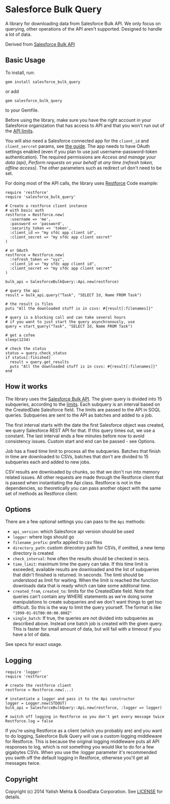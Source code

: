 Salesforce Bulk Query
=====================
A library for downloading data from Salesforce Bulk API. We only focus on querying, other operations of the API aren't supported. Designed to handle a lot of data.

Derived from [Salesforce Bulk API](https://github.com/yatish27/salesforce_bulk_api)

## Basic Usage
To install, run:

    gem install salesforce_bulk_query

or add

    gem salesforce_bulk_query

to your Gemfile.

Before using the library, make sure you have the right account in your Salesforce organization that has access to API and that you won't run out of the [API limits](http://www.salesforce.com/us/developer/docs/api_asynchpre/Content/asynch_api_concepts_limits.htm#batch_proc_time_title). 

You will also need a Salesforce connected app for the `client_id` and `client_sercret` params, see [the guide](https://help.salesforce.com/HTViewHelpDoc?id=connected_app_create.htm&language=en_US). The app needs to have OAuth settings enabled (even if you plan to use just username-password-token authentication). The required permissions are _Access and manage your data (api)_, _Perform requests on your behalf at any time (refresh token, offline access)_. The other parameters such as redirect url don't need to be set.

For doing most of the API calls, the library uses [Restforce](https://github.com/ejholmes/restforce) Code example:

    require 'restforce'
    require 'salesforce_bulk_query'

    # Create a restforce client instance
    # with basic auth
    restforce = Restforce.new(
      :username => 'me',
      :password => 'password',
      :security_token => 'token',
      :client_id => "my sfdc app client id",
      :client_secret => "my sfdc app client secret"
    )

    # or OAuth
    restforce = Restforce.new(
      :refresh_token => "xyz",
      :client_id => "my sfdc app client id",
      :client_secret => "my sfdc app client secret"
    )

    bulk_api = SalesforceBulkQuery::Api.new(restforce)

    # query the api
    result = bulk_api.query("Task", "SELECT Id, Name FROM Task")

    # the result is files 
    puts "All the downloaded stuff is in csvs: #{result[:filenames]}"

    # query is a blocking call and can take several hours
    # if you want to just start the query asynchronously, use 
    query = start_query("Task", "SELECT Id, Name FROM Task")

    # get a cofee
    sleep(1234)

    # check the status
    status = query.check_status
    if status[:finished]
      result = query.get_results
      puts "All the downloaded stuff is in csvs: #{result[:filenames]}"
    end

## How it works

The library uses the [Salesforce Bulk API](https://www.salesforce.com/us/developer/docs/api_asynch/index_Left.htm#CSHID=asynch_api_bulk_query.htm|StartTopic=Content%2Fasynch_api_bulk_query.htm|SkinName=webhelp). The given query is divided into 15 subqueries, according to the [limits](http://www.salesforce.com/us/developer/docs/api_asynchpre/Content/asynch_api_concepts_limits.htm#batch_proc_time_title). Each subquery is an interval based on the CreatedDate Salesforce field. The limits are passed to the API in SOQL queries. Subqueries are sent to the API as batches and added to a job. 

The first interval starts with the date the first Salesforce object was created, we query Salesforce REST API for that. If this query times out, we use a constant. The last interval ends a few minutes before now to avoid consistency issues. Custom start and end can be passed - see Options.

Job has a fixed time limit to process all the subqueries. Batches that finish in time are downloaded to CSVs, batches that don't are divided to 15 subqueries each and added to new jobs.

CSV results are downloaded by chunks, so that we don't run into memory related issues. All other requests are made through the Restforce client that is passed when instantiating the Api class. Restforce is not in the dependencies, so theoretically you can pass another object with the same set of methods as Restforce client.

## Options
There are a few optional settings you can pass to the `Api` methods:
* `api_version`: which Salesforce api version should be used
* `logger`: where logs should go
* `filename_prefix`: prefix applied to csv files
* `directory_path`: custom direcotory path for CSVs, if omitted, a new temp directory is created
* `check_interval`: how often the results should be checked in secs. 
* `time_limit`: maximum time the query can take. If this time limit is exceeded, available results are downloaded and the list of subqueries that didn't finished is returned. In seconds. The limti should be understood as limit for waiting. When the limit is reached the function downloads data that is ready which can take some additonal time. 
* `created_from`, `created_to`: limits for the CreatedDate field. Note that queries can't contain any WHERE statements as we're doing some manipulations to create subqueries and we don't want things to get too difficult. So this is the way to limit the query yourself. The format is like `"1999-01-01T00:00:00.000Z"`
* `single_batch`: If true, the queries are not divided into subqueries as described above. Instead one batch job is created with the given query. This is faster for small amount of data, but will fail with a timeout if you have a lot of data. 

See specs for exact usage.

## Logging
    require 'logger'
    require 'restforce'

    # create the restforce client
    restforce = Restforce.new(...)

    # instantiate a logger and pass it to the Api constructor
    logger = Logger.new(STDOUT)
    bulk_api = SalesforceBulkQuery::Api.new(restforce, :logger => logger)

    # switch off logging in Restforce so you don't get every message twice
    Restforce.log = false

If you're using Restforce as a client (which you probably are) and you want to do logging, Salesforce Bulk Query will use a custom logging middleware for Restforce. This is because the original logging middleware puts all API responses to log, which is not something you would like to do for a few gigabytes CSVs. When you use the :logger parameter it's recommended you swith off the default logging in Restforce, otherwise you'll get all messages twice. 

## Copyright

Copyright (c) 2014 Yatish Mehta & GoodData Corporation. See [LICENSE](LICENSE) for details.



